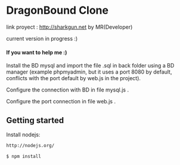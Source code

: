 DragonBound Clone
==================
link proyect :
http://sharkgun.net  by MR(Developer)

current version in progress :)

#### If you want to help me :)

Install the BD mysql and import the file .sql in back folder using a BD manager (example phpmyadmin, but it uses a port 8080 by default, conflicts with the port default by web.js in the project).

Configure the connection with BD in file mysql.js .

Configure the port connection in file web.js .

## Getting started
Install nodejs:
```sh
http://nodejs.org/
```
```sh
$ npm install
```